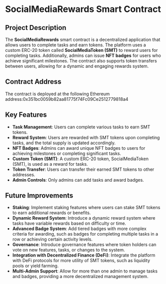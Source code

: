 # SocialMediaRewards Smart Contract

## Project Description
The **SocialMediaRewards** smart contract is a decentralized application that allows users to complete tasks and earn tokens. The platform uses a custom ERC-20 token called **SocialMediaToken (SMT)** to reward users for completing tasks. Additionally, admins can issue **NFT badges** for users who achieve significant milestones. The contract also supports token transfers between users, allowing for a dynamic and engaging rewards system.

## Contract Address
The contract is deployed at the following Ethereum address:0x351bc0059b82aa81775f74Fc09Ce2512779818a4

## Key Features
- **Task Management**: Users can complete various tasks to earn SMT tokens.
- **Reward System**: Users are rewarded with SMT tokens upon completing tasks, and the total supply is updated accordingly.
- **NFT Badges**: Admins can award unique NFT badges to users for achieving milestones or completing significant tasks.
- **Custom Token (SMT)**: A custom ERC-20 token, SocialMediaToken (SMT), is used as a reward for tasks.
- **Token Transfer**: Users can transfer their earned SMT tokens to other addresses.
- **Admin Controls**: Only admins can add tasks and award badges.

## Future Improvements
- **Staking**: Implement staking features where users can stake SMT tokens to earn additional rewards or benefits.
- **Dynamic Reward System**: Introduce a dynamic reward system where tasks have variable rewards based on difficulty or time.
- **Advanced Badge System**: Add tiered badges with more complex criteria for awarding, such as badges for completing multiple tasks in a row or achieving certain activity levels.
- **Governance**: Introduce governance features where token holders can vote on new features, tasks, or changes to the system.
- **Integration with Decentralized Finance (DeFi)**: Integrate the platform with DeFi protocols for more utility of SMT tokens, such as liquidity pools or yield farming.
- **Multi-Admin Support**: Allow for more than one admin to manage tasks and badges, providing a more decentralized management system.
